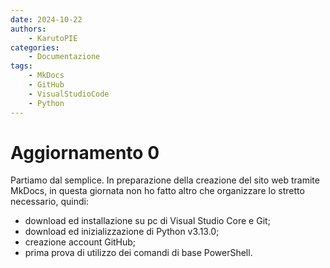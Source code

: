 ```yaml
---
date: 2024-10-22
authors:
    - KarutoPIE
categories:
    - Documentazione
tags:
    - MkDocs
    - GitHub
    - VisualStudioCode
    - Python
---
```


# Aggiornamento 0

Partiamo dal semplice. <!-- more --> In preparazione della creazione del sito web tramite MkDocs, in questa giornata non ho fatto altro che organizzare lo stretto necessario, quindi:  
- download ed installazione su pc di Visual Studio Core e Git;  
- download ed inizializzazione di Python v3.13.0;  
- creazione account GitHub;  
- prima prova di utilizzo dei comandi di base PowerShell.
